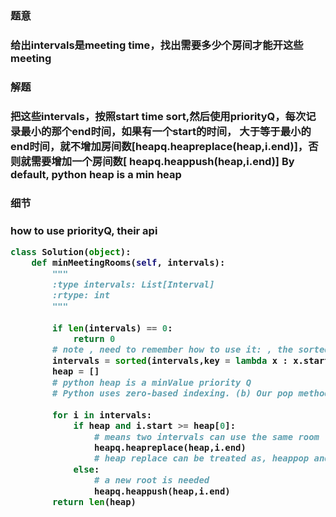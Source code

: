 <h3>题意<h3>
<p>给出intervals是meeting time，找出需要多少个房间才能开这些meeting<p>

<h3>解题<h3>
<p>把这些intervals，按照start time sort,然后使用priorityQ，每次记录最小的那个end时间，如果有一个start的时间，
大于等于最小的end时间，就不增加房间数[heapq.heapreplace(heap,i.end)]，否则就需要增加一个房间数[ heapq.heappush(heap,i.end)]
By default, python heap is a min heap<p>

<h3>细节<h3>
<p>how to use priorityQ, their api<p>


```python
class Solution(object):
    def minMeetingRooms(self, intervals):
        """
        :type intervals: List[Interval]
        :rtype: int
        """
 
        if len(intervals) == 0:
            return 0
        # note , need to remember how to use it: , the sorted, with lambda func
        intervals = sorted(intervals,key = lambda x : x.start)
        heap = []
        # python heap is a minValue priority Q
        # Python uses zero-based indexing. (b) Our pop method returns the smallest item, not the largest (called a “min heap” in textbooks; 
        
        for i in intervals:
            if heap and i.start >= heap[0]:
                # means two intervals can use the same room
                heapq.heapreplace(heap,i.end)
                # heap replace can be treated as, heappop and heappush
            else:
                # a new root is needed
                heapq.heappush(heap,i.end)
        return len(heap)
```
